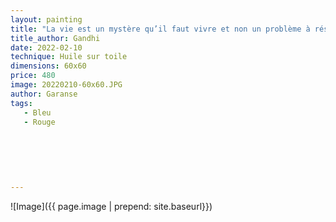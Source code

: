 ```yaml
---
layout: painting
title: "La vie est un mystère qu’il faut vivre et non un problème à résoudre."   
title_author: Gandhi   
date: 2022-02-10
technique: Huile sur toile
dimensions: 60x60
price: 480
image: 20220210-60x60.JPG
author: Garanse
tags:
   - Bleu
   - Rouge
  
  
  
  
  
  
---
```

![Image]({{ page.image | prepend: site.baseurl}})


